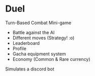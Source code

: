 # Duel
Turn-Based Combat Mini-game

- Battle against the AI
- Different moves (Strategy! :o)
- Leaderboard
- Profile
- Gacha equipment system
- Economy (Common & Rare currency)

Simulates a discord bot
